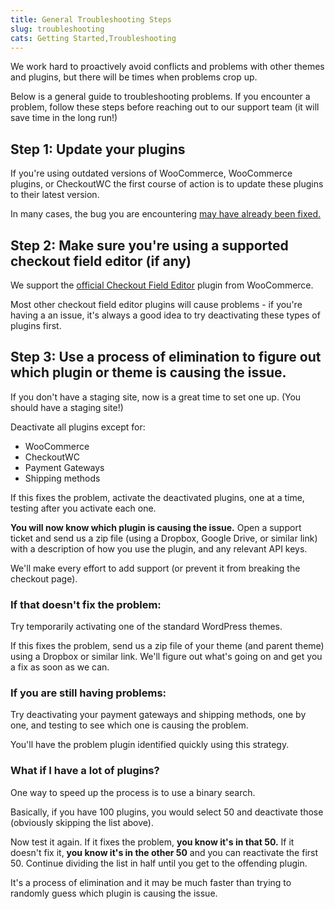 ```yaml
---
title: General Troubleshooting Steps
slug: troubleshooting
cats: Getting Started,Troubleshooting
---
```


<p>We work hard to proactively avoid conflicts and problems with other themes and plugins, but there will be times when problems crop up.</p>
<p>Below is a general guide to troubleshooting problems. If you encounter a problem, follow these steps before reaching out to our support team (it will save time in the long run!)</p>
<h2>Step 1: Update your plugins</h2>
<p>If you're using outdated versions of WooCommerce, WooCommerce plugins, or CheckoutWC the first course of action is to update these plugins to their latest version.</p>
<p>In many cases, the bug you are encountering <a href="https://cfw.test/documentation/change-log">may have already been fixed.</a></p>
<h2>Step 2: Make sure you're using a supported checkout field editor (if any)</h2>
<p>We support the <a href="https://woocommerce.com/products/woocommerce-checkout-field-editor/">official Checkout Field Editor</a> plugin from WooCommerce.</p>
<p>Most other checkout field editor plugins will cause problems - if you're having a an issue, it's always a good idea to try deactivating these types of plugins first.</p>
<h2>Step 3: Use a process of elimination to figure out which plugin or theme is causing the issue.</h2>
<p>If you don't have a staging site, now is a great time to set one up. (You should have a staging site!)</p>
<p>Deactivate all plugins except for:</p>
<ul>
<li>WooCommerce</li>
<li>CheckoutWC</li>
<li>Payment Gateways</li>
<li>Shipping methods</li>
</ul>
<p>If this fixes the problem, activate the deactivated plugins, one at a time, testing after you activate each one.</p>
<p><strong>You will now know which plugin is causing the issue.</strong> Open a support ticket and send us a zip file (using a Dropbox, Google Drive, or similar link) with a description of how you use the plugin, and any relevant API keys.</p>
<p>We'll make every effort to add support (or prevent it from breaking the checkout page).</p>
<h3><strong>If that doesn't fix the problem:</strong></h3>
<p>Try temporarily activating one of the standard WordPress themes.</p>
<p>If this fixes the problem, send us a zip file of your theme (and parent theme) using a Dropbox or similar link. We'll figure out what's going on and get you a fix as soon as we can.</p>
<h3><strong>If you are still having problems:</strong></h3>
<p>Try deactivating your payment gateways and shipping methods, one by one, and testing to see which one is causing the problem.</p>
<p>You'll have the problem plugin identified quickly using this strategy.</p>
<h3>What if I have a lot of plugins?</h3>
<p>One way to speed up the process is to use a binary search.</p>
<p>Basically, if you have 100 plugins, you would select 50 and deactivate those (obviously skipping the list above).</p>
<p>Now test it again. If it fixes the problem, <strong>you know it's in that 50.</strong> If it doesn't fix it, <strong>you know it's in the other 50</strong> and you can reactivate the first 50. Continue dividing the list in half until you get to the offending plugin.</p>
<p>It's a process of elimination and it may be much faster than trying to randomly guess which plugin is causing the issue.</p>
